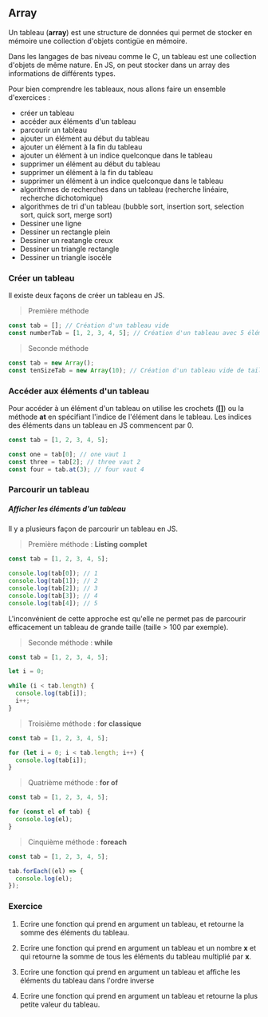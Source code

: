 ## **Array**

Un tableau (**array**) est une structure de données qui permet de stocker en mémoire une collection d'objets contigüe en mémoire.

Dans les langages de bas niveau comme le C, un tableau est une collection d'objets de même nature. En JS, on peut stocker dans un array des informations de différents types.

Pour bien comprendre les tableaux, nous allons faire un ensemble d'exercices :

- créer un tableau
- accéder aux éléments d'un tableau
- parcourir un tableau
- ajouter un élément au début du tableau
- ajouter un élément à la fin du tableau
- ajouter un élément à un indice quelconque dans le tableau
- supprimer un élément au début du tableau
- supprimer un élément à la fin du tableau
- supprimer un élément à un indice quelconque dans le tableau
- algorithmes de recherches dans un tableau (recherche linéaire, recherche dichotomique)
- algorithmes de tri d'un tableau (bubble sort, insertion sort, selection sort, quick sort, merge sort)
- Dessiner une ligne
- Dessiner un rectangle plein
- Dessiner un reatangle creux
- Dessiner un triangle rectangle
- Dessiner un triangle isocèle

### **Créer un tableau**

Il existe deux façons de créer un tableau en JS.

> Première méthode

```js
const tab = []; // Création d'un tableau vide
const numberTab = [1, 2, 3, 4, 5]; // Création d'un tableau avec 5 élémentes
```

> Seconde méthode

```js
const tab = new Array();
const tenSizeTab = new Array(10); // Création d'un tableau vide de taille 10
```

### **Accéder aux éléments d'un tableau**

Pour accéder à un élément d'un tableau on utilise les crochets (**[]**) ou la méthode **at** en spécifiant l'indice de l'élément dans le tableau. Les indices des éléments dans un tableau en JS commencent par 0.

```js
const tab = [1, 2, 3, 4, 5];

const one = tab[0]; // one vaut 1
const three = tab[2]; // three vaut 2
const four = tab.at(3); // four vaut 4
```

### **Parcourir un tableau**

##### **Afficher les éléments d'un tableau**

Il y a plusieurs façon de parcourir un tableau en JS.

> Première méthode : **Listing complet**

```js
const tab = [1, 2, 3, 4, 5];

console.log(tab[0]); // 1
console.log(tab[1]); // 2
console.log(tab[2]); // 3
console.log(tab[3]); // 4
console.log(tab[4]); // 5
```

L'inconvénient de cette approche est qu'elle ne permet pas de parcourir efficacement un tableau de grande taille (taille > 100 par exemple).

> Seconde méthode : **while**

```js
const tab = [1, 2, 3, 4, 5];

let i = 0;

while (i < tab.length) {
  console.log(tab[i]);
  i++;
}
```

> Troisième méthode : **for classique**

```js
const tab = [1, 2, 3, 4, 5];

for (let i = 0; i < tab.length; i++) {
  console.log(tab[i]);
}
```

> Quatrième méthode : **for of**

```js
const tab = [1, 2, 3, 4, 5];

for (const el of tab) {
  console.log(el);
}
```

> Cinquième méthode : **foreach**

```js
const tab = [1, 2, 3, 4, 5];

tab.forEach((el) => {
  console.log(el);
});
```

### Exercice

1. Ecrire une fonction qui prend en argument un tableau, et retourne la somme des éléments du tableau.

2. Ecrire une fonction qui prend en argument un tableau et un nombre **x** et qui retourne la somme de tous les éléments du tableau multiplié par **x**.

3. Ecrire une fonction qui prend en argument un tableau et affiche les éléments du tableau dans l'ordre inverse

4. Ecrire une fonction qui prend en argument un tableau et retourne la plus petite valeur du tableau.
